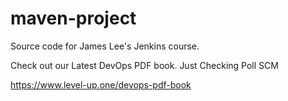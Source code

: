 # maven-project
Source code for James Lee's Jenkins course.

Check out our Latest DevOps PDF book.
Just Checking Poll SCM

https://www.level-up.one/devops-pdf-book
